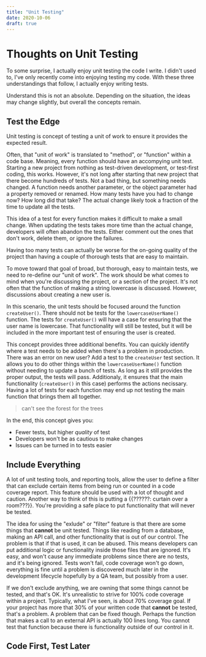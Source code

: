 ```yaml
---
title: "Unit Testing"
date: 2020-10-06
draft: true
---
```

# Thoughts on Unit Testing
To some surprise, I actually enjoy unit testing the code I write. I didn't used to, I've only recently come into enjoying testing my code. With these three understandings that follow, I actually enjoy writing tests.

Understand this is not an absolute. Depending on the situation, the ideas may change slightly, but overall the concepts remain. 

## Test the Edge
Unit testing is concept of testing a unit of work to ensure it provides the expected result.

Often, that "unit of work" is translated to "method", or "function" within a code base. Meaning, every function should have an accompying unit test. Starting a new project from nothing as test-driven development, or test-first coding, this works. However, it's not long after starting that new project that there become hundreds of tests. Not a bad thing, but something needs changed. A function needs another parameter, or the object parameter had a property removed or renamed. How many tests have you had to change now? How long did that take? The actual change likely took a fraction of the time to update all the tests.

This idea of a test for every function makes it difficult to make a small change. When updating the tests takes more time than the actual change, developers will often abandon the tests. Either comment out the ones that don't work, delete them, or ignore the failures. 

Having too many tests can actually be worse for the on-going quality of the project than having a couple of thorough tests that are easy to maintain.

To move toward that goal of broad, but thorough, easy to maintain tests, we need to re-define our "unit of work". The work should be what comes to mind when you're discussing the project, or a section of the project. It's not often that the function of making a string lowercase is discussed. However, discussions about creating a new user is. 

In this scenario, the unit tests should be focused around the function `createUser()`. There should not be tests for the `lowercaseUserName()` function. The tests for `createUser()` will have a case for ensuring that the user name is lowercase. That functionality will still be tested, but it will be included in the more important test of ensuring the user is created.

This concept provides three additional benefits. You can quickly identify where a test needs to be added when there's a problem in production. There was an error on new user? Add a test to the `createUser` test section. It allows you to do other things within the `lowercaseUserName()` function without needing to update a bunch of tests. As long as it still provides the proper output, the tests will pass. Additionaly, it ensures that the main functionality (`createUser()` in this case) performs the actions necissary. Having a lot of tests for each function may end up not testing the main function that brings them all together. 
> can't see the forest for the trees

In the end, this concept gives you:
- Fewer tests, but higher _quality_ of test
- Developers won't be as cautious to make changes
- Issues can be turned in to tests easier 

## Include Everything
A lot of unit testing tools, and reporting tools, allow the user to define a filter that can exclude certain items from being run or counted in a code coverage report. This feature should be used with a lot of thought and caution. Another way to think of this is putting a {{??????: curtain over a room???}}. You're providing a safe place to put functionality that will never be tested.

The idea for using the "exlude" or "filter" feature is that there are some things that **cannot** be unit tested. Things like reading from a database, making an API call, and other functionality that is out of our control. The problem is that if that is used, it can be abused. This means developers can put additional logic or functionality inside those files that are ignored. It's easy, and won't cause any immediate problems since there are no tests, and it's being ignored. Tests won't fail, code coverage won't go down, everything is fine until a problem is discovered much later in the development lifecycle hopefully by a QA team, but possibly from a user. 

If we don't exclude anything, we are owning that some things cannot be tested, and that's OK. It's unrealistic to strive for 100% code coverage within a project. Typically, what I've seen, is about 70% coverage goal. If your project has more that 30% of your written code that **cannot** be tested, that's a problem. A problem that can be fixed though. Perhaps the function that makes a call to an external API is actually 100 lines long. You cannot test that function because there is functionality outside of our control in it.

## Code First, Test Later